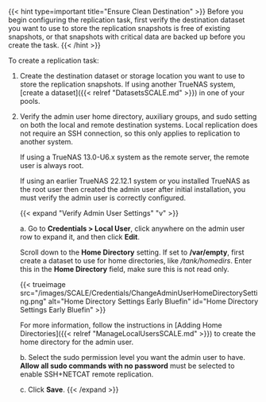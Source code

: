 &NewLine;

{{< hint type=important title="Ensure Clean Destination" >}}
Before you begin configuring the replication task, first verify the destination dataset you want to use to store the replication snapshots is free of existing snapshots, or that snapshots with critical data are backed up before you create the task.
{{< /hint >}}

To create a replication task:

1. Create the destination dataset or storage location you want to use to store the replication snapshots.
   If using another TrueNAS system, [create a dataset]({{< relref "DatasetsSCALE.md" >}}) in one of your pools.
  
2. Verify the admin user home directory, auxiliary groups, and sudo setting on both the local and remote destination systems.
   Local replication does not require an SSH connection, so this only applies to replication to another system.

   If using a TrueNAS 13.0-U6.x system as the remote server, the remote user is always root.

   If using an earlier TrueNAS 22.12.1 system or you installed TrueNAS as the root user then created the admin user after initial installation, you must verify the admin user is correctly configured.

   {{< expand "Verify Admin User Settings" "v" >}}

   a. Go to **Credentials > Local User**, click anywhere on the admin user row to expand it, and then click **Edit**.

   Scroll down to the **Home Directory** setting.
   If set to **/var/empty**, first create a dataset to use for home directories, like */tank/homedirs*. Enter this in the **Home Directory** field, make sure this is not read only.

   {{< trueimage src="/images/SCALE/Credentials/ChangeAdminUserHomeDirectorySetting.png" alt="Home Directory Settings Early Bluefin" id="Home Directory Settings Early Bluefin" >}}

   For more information, follow the instructions in [Adding Home Directories]({{< relref "ManageLocalUsersSCALE.md" >}}) to create the home directory for the admin user.

   b. Select the sudo permission level you want the admin user to have.
      **Allow all sudo commands with no password** must be selected to enable SSH+NETCAT remote replication.

   c. Click **Save**.
   {{< /expand >}}
